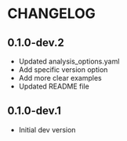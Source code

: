 # CHANGELOG

## 0.1.0-dev.2

- Updated analysis_options.yaml
- Add specific version option
- Add more clear examples
- Updated README file

## 0.1.0-dev.1

- Initial dev version
